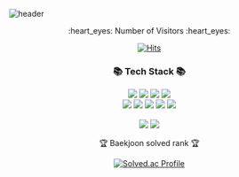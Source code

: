 ![header](https://capsule-render.vercel.app/api?type=wave&color=auto&height=300&section=header&text=Minseok's%20github&fontSize=70)
<div align=center>
:heart_eyes: Number of Visitors :heart_eyes:
 </div>
<div align=center>
  
[![Hits](https://hits.seeyoufarm.com/api/count/incr/badge.svg?url=https%3A%2F%2Fgithub.com%2FM1nseokSong&count_bg=%2379C83D&title_bg=%232A0DD3&icon=&icon_color=%23E7E7E7&title=%EB%B0%A9%EB%AC%B8%EC%9E%90+%EC%88%98&edge_flat=false)](https://hits.seeyoufarm.com)
</div>
<div align=center>
        <h3>📚 Tech Stack 📚</h3>
</div>
<div align=center>
        <img src="https://img.shields.io/badge/Python-3776AB?style=for-the-badge&logo=Python&logoColor=white">
        <img src="https://img.shields.io/badge/JAVA-007396?style=for-the-badge&logo=java&logoColor=white">
        <img src="https://img.shields.io/badge/Spring-6DB33F?style=for-the-badge&logo=Spring&logoColor=white">
        <img src="https://img.shields.io/badge/Spring Boot-6DB33F?style=for-the-badge&logo=Spring Boot&logoColor=white">
        <br>
        <img src="https://img.shields.io/badge/mysql-4479A1?style=for-the-badge&logo=mysql&logoColor=white">
        <img src="https://img.shields.io/badge/html-E34F26?style=for-the-badge&logo=html5&logoColor=white">
        <img src="https://img.shields.io/badge/css-1572B6?style=for-the-badge&logo=css3&logoColor=white">
        <img src="https://img.shields.io/badge/github-181717?style=for-the-badge&logo=github&logoColor=white">
        <img src="https://img.shields.io/badge/linux-FCC624?style=for-the-badge&logo=linux&logoColor=black">
</div>
<div align=center>
	<br>
<img src="https://github-readme-stats.vercel.app/api/top-langs/?username=M1nseokSong&layout=compact">
<img src="https://github-readme-stats.vercel.app/api?username=M1nseokSong&show_icons=true">
<br>
  
<p>🏆 Baekjoon solved rank 🏆</p>
  
[![Solved.ac Profile](http://mazassumnida.wtf/api/v2/generate_badge?boj=tdd6123)](https://solved.ac/tdd6123)
</div>

